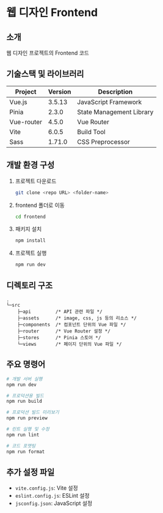 # 웹 디자인 Frontend

## 소개
웹 디자인 프로젝트의 Frontend 코드

## 기술스택 및 라이브러리

| Project | Version | Description |
| ------- | ------- | ----------- |
| Vue.js | 3.5.13 | JavaScript Framework |
| Pinia | 2.3.0 | State Management Library |
| Vue-router | 4.5.0 | Vue Router |
| Vite | 6.0.5 | Build Tool |
| Sass | 1.71.0 | CSS Preprocessor |

## 개발 환경 구성

1. 프로젝트 다운로드
    ```bash
    git clone <repo URL> <folder-name>
    ```

2. frontend 폴더로 이동
    ```bash
    cd frontend
    ```

3. 패키지 설치
    ```bash
    npm install
    ```

4. 프로젝트 실행
    ```bash
    npm run dev
    ```

## 디렉토리 구조

```
.
└─src
    ├─api         /* API 관련 파일 */
    ├─assets      /* image, css, js 등의 리소스 */
    ├─components  /* 컴포넌트 단위의 Vue 파일 */
    ├─router      /* Vue Router 설정 */
    ├─stores      /* Pinia 스토어 */
    └─views       /* 페이지 단위의 Vue 파일 */
```

## 주요 명령어

```bash
# 개발 서버 실행
npm run dev

# 프로덕션용 빌드
npm run build

# 프로덕션 빌드 미리보기
npm run preview

# 린트 실행 및 수정
npm run lint

# 코드 포맷팅
npm run format
```

## 추가 설정 파일

- `vite.config.js`: Vite 설정
- `eslint.config.js`: ESLint 설정
- `jsconfig.json`: JavaScript 설정